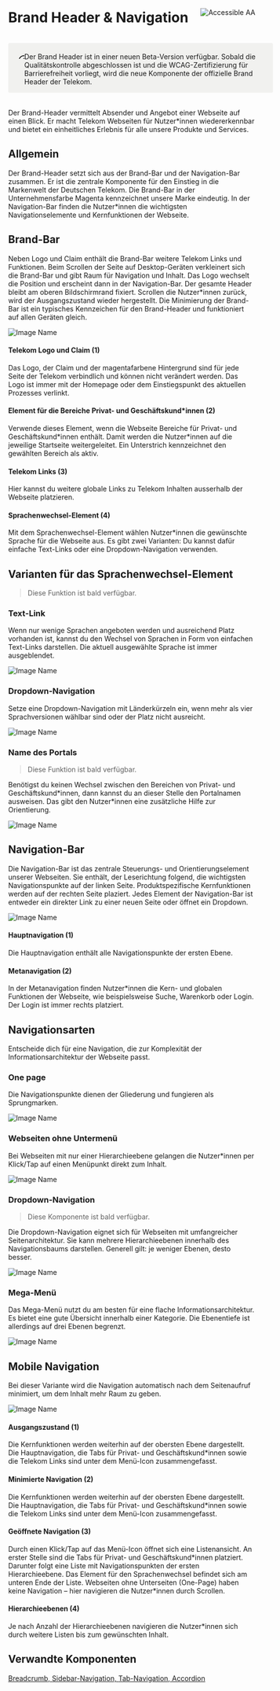 <div style="display: inline-flex; align-items: center; justify-content: space-between; width: 100%;">
    <h1>Brand Header & Navigation</h1>
    <img src="assets/aa.png" alt="Accessible AA" />
</div>

<div style="display: flex; width: 100%; border-radius: 3px; background-color: rgb(241, 241, 239); padding: 16px 16px 14px 20px; margin-top: 16px; margin-bottom: 32px;">
    <div style="padding-top: 8px">
        <svg xmlns="http://www.w3.org/2000/svg" width="40px" height="24px"><path fill-rule="evenodd" d="M12 1c6.1 0 11 4.9 11 11s-4.9 11-11 11S1 18.1 1 12 5.9 1 12 1zm0 1.5c-5.25 0-9.5 4.25-9.5 9.5s4.25 9.5 9.5 9.5 9.5-4.25 9.5-9.5-4.25-9.5-9.5-9.5zm1 8V17h-2v-6.5h2zm-1-4A1.25 1.25 0 1112 9a1.25 1.25 0 010-2.5z"></path></svg>
    </div>
    <div style="margin-top: 3px;">
        Der Brand Header ist in einer neuen Beta-Version verfügbar. Sobald die Qualitätskontrolle abgeschlossen ist und die WCAG-Zertifizierung für Barrierefreiheit vorliegt, wird die neue Komponente der offizielle Brand Header der Telekom.
    </div>
</div>

Der Brand-Header vermittelt Absender und Angebot einer Webseite auf einen Blick. Er macht Telekom Webseiten für Nutzer\*innen wiedererkennbar und bietet ein einheitliches Erlebnis für alle unsere Produkte und Services.

## Allgemein

Der Brand-Header setzt sich aus der Brand-Bar und der Navigation-Bar zusammen. Er ist die zentrale Komponente für den Einstieg in die Markenwelt der Deutschen Telekom. Die Brand-Bar in der Unternehmensfarbe Magenta kennzeichnet unsere Marke eindeutig. In der Navigation-Bar finden die Nutzer\*innen die wichtigsten Navigationselemente und Kernfunktionen der Webseite.

## Brand-Bar

Neben Logo und Claim enthält die Brand-Bar weitere Telekom Links und Funktionen. Beim Scrollen der Seite auf Desktop-Geräten verkleinert sich die Brand-Bar und gibt Raum für Navigation und Inhalt. Das Logo wechselt die Position und erscheint dann in der Navigation-Bar. Der gesamte Header bleibt am oberen Bildschirmrand fixiert. Scrollen die Nutzer\*innen zurück, wird der Ausgangszustand wieder hergestellt. Die Minimierung der Brand-Bar ist ein typisches Kennzeichen für den Brand-Header und funktioniert auf allen Geräten gleich.

![Image Name](assets/3_components/brand-header/DE_brandheader_brandbar.png)

#### Telekom Logo und Claim (1)

Das Logo, der Claim und der magentafarbene Hintergrund sind für jede Seite der Telekom verbindlich und können nicht verändert werden. Das Logo ist immer mit der Homepage oder dem Einstiegspunkt des aktuellen Prozesses verlinkt.

#### Element für die Bereiche Privat- und Geschäftskund\*innen (2)

Verwende dieses Element, wenn die Webseite Bereiche für Privat- und Geschäftskund\*innen enthält. Damit werden die Nutzer\*innen auf die jeweilige Startseite weitergeleitet. Ein Unterstrich kennzeichnet den gewählten Bereich als aktiv.

#### Telekom Links (3)

Hier kannst du weitere globale Links zu Telekom Inhalten ausserhalb der Webseite platzieren.

#### Sprachenwechsel-Element (4)

Mit dem Sprachenwechsel-Element wählen Nutzer\*innen die gewünschte Sprache für die Webseite aus. Es gibt zwei Varianten: Du kannst dafür einfache Text-Links oder eine Dropdown-Navigation verwenden.

## Varianten für das Sprachenwechsel-Element

> Diese Funktion ist bald verfügbar.

### Text-Link

Wenn nur wenige Sprachen angeboten werden und ausreichend Platz vorhanden ist, kannst du den Wechsel von Sprachen in Form von einfachen Text-Links darstellen. Die aktuell ausgewählte Sprache ist immer ausgeblendet.

![Image Name](assets/3_components/brand-header/DE-brandheader_language01.png)

### Dropdown-Navigation

Setze eine Dropdown-Navigation mit Länderkürzeln ein, wenn mehr als vier Sprachversionen wählbar sind oder der Platz nicht ausreicht.

![Image Name](assets/3_components/brand-header/DE-brandheader_language02.png)

### Name des Portals

> Diese Funktion ist bald verfügbar.

Benötigst du keinen Wechsel zwischen den Bereichen von Privat- und Geschäftskund\*innen, dann kannst du an dieser Stelle den Portalnamen ausweisen. Das gibt den Nutzer\*innen eine zusätzliche Hilfe zur Orientierung.

![Image Name](assets/3_components/brand-header/DE_brandheader_portalname.png)

## Navigation-Bar

Die Navigation-Bar ist das zentrale Steuerungs- und Orientierungselement unserer Webseiten. Sie enthält, der Leserichtung folgend, die wichtigsten Navigationspunkte auf der linken Seite. Produktspezifische Kernfunktionen werden auf der rechten Seite plaziert. Jedes Element der Navigation-Bar ist entweder ein direkter Link zu einer neuen Seite oder öffnet ein Dropdown.

![Image Name](assets/3_components/brand-header/DE_brandheader_navbar.png)

#### Hauptnavigation (1)

Die Hauptnavigation enthält alle Navigationspunkte der ersten Ebene.

#### Metanavigation (2)

In der Metanavigation finden Nutzer\*innen die Kern- und globalen Funktionen der Webseite, wie beispielsweise Suche, Warenkorb oder Login. Der Login ist immer rechts platziert.

## Navigationsarten

Entscheide dich für eine Navigation, die zur Komplexität der Informationsarchitektur der Webseite passt.

### One page

Die Navigationspunkte dienen der Gliederung und fungieren als Sprungmarken.

![Image Name](assets/3_components/brand-header/DE-brandheader_nav1_onepage.png)

### Webseiten ohne Untermenü

Bei Webseiten mit nur einer Hierarchieebene gelangen die Nutzer\*innen per Klick/Tap auf einen Menüpunkt direkt zum Inhalt.

![Image Name](assets/3_components/brand-header/DE-brandheader_nav2_nosubmenu.png)

### Dropdown-Navigation

> Diese Komponente ist bald verfügbar.

Die Dropdown-Navigation eignet sich für Webseiten mit umfangreicher Seitenarchitektur. Sie kann mehrere Hierarchieebenen innerhalb des Navigationsbaums darstellen. Generell gilt: je weniger Ebenen, desto besser.

![Image Name](assets/3_components/brand-header/DE_brandheader_navi3_dropdown.png)

### Mega-Menü

Das Mega-Menü nutzt du am besten für eine flache Informationsarchitektur. Es bietet eine gute Übersicht innerhalb einer Kategorie. Die Ebenentiefe ist allerdings auf drei Ebenen begrenzt.

![Image Name](assets/3_components/brand-header/DE_brandheader_nav4_megamenu.png)

## Mobile Navigation

Bei dieser Variante wird die Navigation automatisch nach dem Seitenaufruf minimiert, um dem Inhalt mehr Raum zu geben.

![Image Name](assets/3_components/brand-header/DE_brandheader_nav_mobile.png)

#### Ausgangszustand (1)

Die Kernfunktionen werden weiterhin auf der obersten Ebene dargestellt. Die Hauptnavigation, die Tabs für Privat- und Geschäftskund\*innen sowie die Telekom Links sind unter dem Menü-Icon zusammengefasst.

#### Minimierte Navigation (2)

Die Kernfunktionen werden weiterhin auf der obersten Ebene dargestellt. Die Hauptnavigation, die Tabs für Privat- und Geschäftskund\*innen sowie die Telekom Links sind unter dem Menü-Icon zusammengefasst.

#### Geöffnete Navigation (3)

Durch einen Klick/Tap auf das Menü-Icon öffnet sich eine Listenansicht. An erster Stelle sind die Tabs für Privat- und Geschäftskund\*innen platziert. Darunter folgt eine Liste mit Navigationspunkten der ersten Hierarchieebene. Das Element für den Sprachenwechsel befindet sich am unteren Ende der Liste. Webseiten ohne Unterseiten (One-Page) haben keine Navigation – hier navigieren die Nutzer\*innen durch Scrollen.

#### Hierarchieebenen (4)

Je nach Anzahl der Hierarchieebenen navigieren die Nutzer\*innen sich durch weitere Listen bis zum gewünschten Inhalt.

## Verwandte Komponenten

[Breadcrumb, ](?path=/usage/components-breadcrumb--standard)
[Sidebar-Navigation, ](?path=/usage/components-sidebar-navigation--standard)
[Tab-Navigation, ](?path=/usage/components-tab-navigation--text-icon)
[Accordion](?path=/usage/components-accordion--standard)
